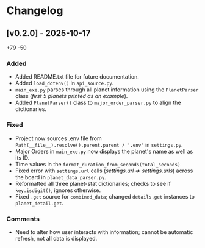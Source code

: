 # Changelog

## [v0.2.0] - 2025-10-17
+79 -50

### Added
- Added README.txt file for future documentation.
- Added `load_dotenv()` in `api_source.py`.
- `main_exe.py` parses through all planet information using the `PlanetParser` class (*first 5 planets printed as an example*).
- Added `PlanetParser()` class to `major_order_parser.py` to align the dictionaries.

### Fixed
- Project now sources .env file from `Path(__file__).resolve().parent.parent / '.env'` in `settings.py`.
- Major Orders in `main_exe.py` now displays the planet's name as well as its ID.
- Time values in the `format_duration_from_seconds(total_seconds)`
- Fixed error with `settings.url` calls (*settings.url => settings.urls*) across the board in `planet_data_parser.py`.
- Reformatted all three planet-stat dictionaries; checks to see if `key.isdigit()`, ignores otherwise.
- Fixed `.get` source for `combined_data`; changed `details.get` instances to `planet_detail.get`.

### Comments
- Need to alter how user interacts with information; cannot be automatic refresh, not all data is displayed.